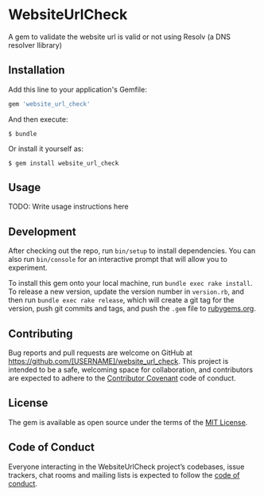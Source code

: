 # WebsiteUrlCheck

A gem to validate the website url is valid or not using Resolv (a DNS resolver llibrary)

## Installation

Add this line to your application's Gemfile:

```ruby
gem 'website_url_check'
```

And then execute:

    $ bundle

Or install it yourself as:

    $ gem install website_url_check

## Usage

TODO: Write usage instructions here

## Development

After checking out the repo, run `bin/setup` to install dependencies. You can also run `bin/console` for an interactive prompt that will allow you to experiment.

To install this gem onto your local machine, run `bundle exec rake install`. To release a new version, update the version number in `version.rb`, and then run `bundle exec rake release`, which will create a git tag for the version, push git commits and tags, and push the `.gem` file to [rubygems.org](https://rubygems.org).

## Contributing

Bug reports and pull requests are welcome on GitHub at https://github.com/[USERNAME]/website_url_check. This project is intended to be a safe, welcoming space for collaboration, and contributors are expected to adhere to the [Contributor Covenant](http://contributor-covenant.org) code of conduct.

## License

The gem is available as open source under the terms of the [MIT License](https://opensource.org/licenses/MIT).

## Code of Conduct

Everyone interacting in the WebsiteUrlCheck project’s codebases, issue trackers, chat rooms and mailing lists is expected to follow the [code of conduct](https://github.com/[USERNAME]/website_url_check/blob/master/CODE_OF_CONDUCT.md).
